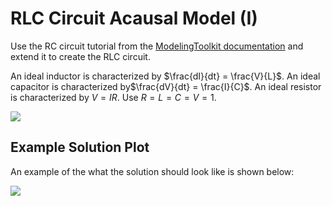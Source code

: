 # RLC Circuit Acausal Model (I)

Use the RC circuit tutorial from the [ModelingToolkit documentation](https://docs.sciml.ai/ModelingToolkit/stable/tutorials/acausal_components/) and extend it to create the RLC circuit.

An ideal inductor is characterized by $\frac{dI}{dt} = \frac{V}{L}$.
An ideal capacitor is characterized by$\frac{dV}{dt} = \frac{I}{C}$.
An ideal resistor is characterized by $V = IR$. Use $R = L = C = V = 1$.

![](https://user-images.githubusercontent.com/1814174/206984114-902afc5f-8fe1-4007-947c-4a39dd6e820d.jpeg)

## Example Solution Plot

An example of the what the solution should look like is shown below:

![](https://user-images.githubusercontent.com/1814174/206984396-4d2fdc4b-0376-4d83-82a8-3d061d9e8e4d.png)
